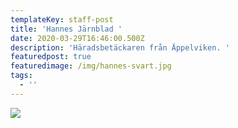```yaml
---
templateKey: staff-post
title: 'Hannes Järnblad '
date: 2020-03-29T16:46:00.500Z
description: 'Häradsbetäckaren från Äppelviken. '
featuredpost: true
featuredimage: /img/hannes-svart.jpg
tags:
  - ''
---
```

![](/img/hannes-svart.jpg)
